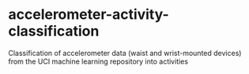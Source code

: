 # accelerometer-activity-classification
Classification of accelerometer data (waist and wrist-mounted devices) from the UCI machine learning repository into activities
